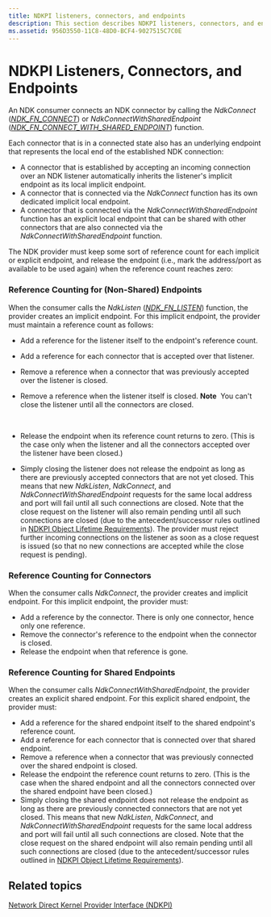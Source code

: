 ```yaml
---
title: NDKPI listeners, connectors, and endpoints
description: This section describes NDKPI listeners, connectors, and endpoints, and reference counting for connectors and endpoints
ms.assetid: 956D3550-11C8-48D0-BCF4-9027515C7C0E
---
```


# NDKPI Listeners, Connectors, and Endpoints


An NDK consumer connects an NDK connector by calling the *NdkConnect* ([*NDK\_FN\_CONNECT*](https://msdn.microsoft.com/library/windows/hardware/hh439865)) or *NdkConnectWithSharedEndpoint* ([*NDK\_FN\_CONNECT\_WITH\_SHARED\_ENDPOINT*](https://msdn.microsoft.com/library/windows/hardware/hh439868)) function.

Each connector that is in a connected state also has an underlying endpoint that represents the local end of the established NDK connection:

-   A connector that is established by accepting an incoming connection over an NDK listener automatically inherits the listener's implicit endpoint as its local implicit endpoint.
-   A connector that is connected via the *NdkConnect* function has its own dedicated implicit local endpoint.
-   A connector that is connected via the *NdkConnectWithSharedEndpoint* function has an explicit local endpoint that can be shared with other connectors that are also connected via the *NdkConnectWithSharedEndpoint* function.

The NDK provider must keep some sort of reference count for each implicit or explicit endpoint, and release the endpoint (i.e., mark the address/port as available to be used again) when the reference count reaches zero:

### Reference Counting for (Non-Shared) Endpoints

When the consumer calls the *NdkListen* ([*NDK\_FN\_LISTEN*](https://msdn.microsoft.com/library/windows/hardware/hh439902)) function, the provider creates an implicit endpoint. For this implicit endpoint, the provider must maintain a reference count as follows:

-   Add a reference for the listener itself to the endpoint's reference count.
-   Add a reference for each connector that is accepted over that listener.
-   Remove a reference when a connector that was previously accepted over the listener is closed.
-   Remove a reference when the listener itself is closed.
    **Note**  You can't close the listener until all the connectors are closed.

     

-   Release the endpoint when its reference count returns to zero. (This is the case only when the listener and all the connectors accepted over the listener have been closed.)
-   Simply closing the listener does not release the endpoint as long as there are previously accepted connectors that are not yet closed. This means that new *NdkListen*, *NdkConnect*, and *NdkConnectWithSharedEndpoint* requests for the same local address and port will fail until all such connections are closed. Note that the close request on the listener will also remain pending until all such connections are closed (due to the antecedent/successor rules outlined in [NDKPI Object Lifetime Requirements](ndkpi-object-lifetime-requirements.md)). The provider must reject further incoming connections on the listener as soon as a close request is issued (so that no new connections are accepted while the close request is pending).

### Reference Counting for Connectors

When the consumer calls *NdkConnect*, the provider creates and implicit endpoint. For this implicit endpoint, the provider must:

-   Add a reference by the connector. There is only one connector, hence only one reference.
-   Remove the connector's reference to the endpoint when the connector is closed.
-   Release the endpoint when that reference is gone.

### Reference Counting for Shared Endpoints

When the consumer calls *NdkConnectWithSharedEndpoint*, the provider creates an explicit shared endpoint. For this explicit shared endpoint, the provider must:

-   Add a reference for the shared endpoint itself to the shared endpoint's reference count.
-   Add a reference for each connector that is connected over that shared endpoint.
-   Remove a reference when a connector that was previously connected over the shared endpoint is closed.
-   Release the endpoint the reference count returns to zero. (This is the case when the shared endpoint and all the connectors connected over the shared endpoint have been closed.)
-   Simply closing the shared endpoint does not release the endpoint as long as there are previously connected connectors that are not yet closed. This means that new *NdkListen*, *NdkConnect*, and *NdkConnectWithSharedEndpoint* requests for the same local address and port will fail until all such connections are closed. Note that the close request on the shared endpoint will also remain pending until all such connections are closed (due to the antecedent/successor rules outlined in [NDKPI Object Lifetime Requirements](ndkpi-object-lifetime-requirements.md)).

## Related topics


[Network Direct Kernel Provider Interface (NDKPI)](network-direct-kernel-programming-interface--ndkpi-.md)

 

 






